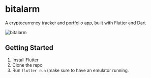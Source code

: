 # bitalarm
A cryptocurrency tracker and portfolio app, built with Flutter and Dart

![bitalarm](https://user-images.githubusercontent.com/207421/34409892-fbfc2770-ebcc-11e7-993c-eb4a8c52aac7.gif)


## Getting Started

1. Install Flutter
2. Clone the repo
3. Run `flutter run` (make sure to have an emulator running.
